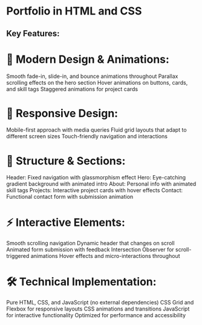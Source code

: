 # Portfolio in HTML and CSS

## Key Features:
# 🎨 Modern Design & Animations:

Smooth fade-in, slide-in, and bounce animations throughout
Parallax scrolling effects on the hero section
Hover animations on buttons, cards, and skill tags
Staggered animations for project cards

# 📱 Responsive Design:

Mobile-first approach with media queries
Fluid grid layouts that adapt to different screen sizes
Touch-friendly navigation and interactions

# 🧩 Structure & Sections:

Header: Fixed navigation with glassmorphism effect
Hero: Eye-catching gradient background with animated intro
About: Personal info with animated skill tags
Projects: Interactive project cards with hover effects
Contact: Functional contact form with submission animation

# ⚡ Interactive Elements:

Smooth scrolling navigation
Dynamic header that changes on scroll
Animated form submission with feedback
Intersection Observer for scroll-triggered animations
Hover effects and micro-interactions throughout

# 🛠 Technical Implementation:

Pure HTML, CSS, and JavaScript (no external dependencies)
CSS Grid and Flexbox for responsive layouts
CSS animations and transitions
JavaScript for interactive functionality
Optimized for performance and accessibility